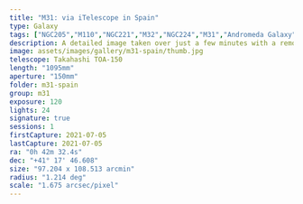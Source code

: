 ```yaml
---
title: "M31: via iTelescope in Spain"
type: Galaxy
tags: ["NGC205","M110","NGC221","M32","NGC224","M31","Andromeda Galaxy"]
description: A detailed image taken over just a few minutes with a remotely controlled telescope in Spain.
image: assets/images/gallery/m31-spain/thumb.jpg
telescope: Takahashi TOA-150
length: "1095mm"
aperture: "150mm"
folder: m31-spain
group: m31
exposure: 120
lights: 24
signature: true
sessions: 1
firstCapture: 2021-07-05 
lastCapture: 2021-07-05
ra: "0h 42m 32.4s"
dec: "+41° 17' 46.608"
size: "97.204 x 108.513 arcmin"
radius: "1.214 deg"
scale: "1.675 arcsec/pixel"
---
```

